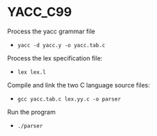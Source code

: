# YACC_C99

Process the yacc grammar file
- `yacc -d yacc.y -o yacc.tab.c`

Process the lex specification file:
- `lex lex.l`

Compile and link the two C language source files:
- `gcc yacc.tab.c lex.yy.c -o parser`

Run the program
- `./parser`